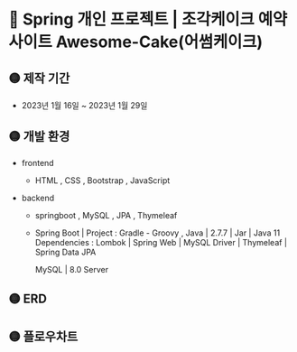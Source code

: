 # 🍰 Spring 개인 프로젝트 | 조각케이크 예약 사이트 Awesome-Cake(어썸케이크)

## 🟡 제작 기간
- 2023년 1월 16일 ~ 2023년 1월 29일

## 🟡 개발 환경
- frontend
  - HTML , CSS , Bootstrap , JavaScript

- backend
  - springboot , MySQL , JPA , Thymeleaf
  
  - Spring Boot | Project : Gradle - Groovy , Java | 2.7.7 | Jar | Java 11
    Dependencies : Lombok | Spring Web | MySQL Driver | Thymeleaf | Spring Data JPA

    MySQL | 8.0 Server 
  
## 🟡 ERD

## 🟡 플로우차트
